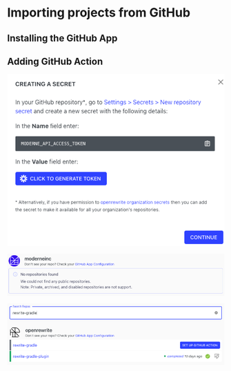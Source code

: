 # Importing projects from GitHub

## Installing the GitHub App

## Adding GitHub Action

![](../.gitbook/assets/configure-repos-setup-action.png)

![](../.gitbook/assets/configure-repos-no-repos-found.png)

![](../.gitbook/assets/configure-repos-filter.png)
